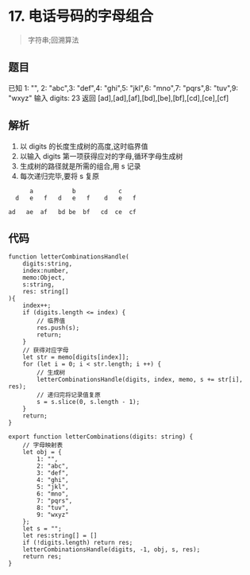 # 17. 电话号码的字母组合
> 字符串;回溯算法

## 题目
已知  1: "", 2: "abc",3: "def",4: "ghi",5: "jkl",6: "mno",7: "pqrs",8: "tuv",9: "wxyz" 输入 digits: 23 返回 [ad],[ad],[af],[bd],[be],[bf],[cd],[ce],[cf]

## 解析
1. 以 digits 的长度生成树的高度,这时临界值
2. 以输入 digits 第一项获得应对的字母,循环字母生成树
3. 生成树的路径就是所需的组合,用 s 记录
4. 每次递归完毕,要将 s 复原

```
      a           b            c
  d   e   f   d   e   f    d   e   f

ad   ae  af   bd be  bf   cd  ce  cf
```


## 代码

```
function letterCombinationsHandle(
    digits:string,
    index:number,
    memo:Object,
    s:string,
    res: string[]
){
    index++;
    if (digits.length <= index) {
        // 临界值
        res.push(s);
        return;
    }
    // 获得对应字母
    let str = memo[digits[index]];
    for (let i = 0; i < str.length; i ++) {
        // 生成树
        letterCombinationsHandle(digits, index, memo, s += str[i], res);
        // 递归完将记录值复原
        s = s.slice(0, s.length - 1);
    }
    return;
}

export function letterCombinations(digits: string) {
    // 字母映射表
    let obj = {
        1: "",
        2: "abc",
        3: "def",
        4: "ghi",
        5: "jkl",
        6: "mno",
        7: "pqrs",
        8: "tuv",
        9: "wxyz"
    };
    let s = "";
    let res:string[] = []
    if (!digits.length) return res;
    letterCombinationsHandle(digits, -1, obj, s, res);
    return res;
}
```